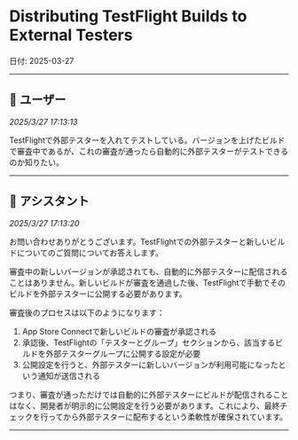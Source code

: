 # Distributing TestFlight Builds to External Testers

日付: 2025-03-27

---

## 👤 ユーザー
*2025/3/27 17:13:13*

TestFlightで外部テスターを入れてテストしている。バージョンを上げたビルドで審査中であるが、これの審査が通ったら自動的に外部テスターがテストできるのか知りたい。

---

## 🤖 アシスタント
*2025/3/27 17:13:20*

お問い合わせありがとうございます。TestFlightでの外部テスターと新しいビルドについてのご質問についてお答えします。

審査中の新しいバージョンが承認されても、自動的に外部テスターに配信されることはありません。新しいビルドが審査を通過した後、TestFlightで手動でそのビルドを外部テスターに公開する必要があります。

審査後のプロセスは以下のようになります：

1. App Store Connectで新しいビルドの審査が承認される
2. 承認後、TestFlightの「テスターとグループ」セクションから、該当するビルドを外部テスターグループに公開する設定が必要
3. 公開設定を行うと、外部テスターに新しいバージョンが利用可能になったという通知が送信される

つまり、審査が通っただけでは自動的に外部テスターにビルドが配信されることはなく、開発者が明示的に公開設定を行う必要があります。これにより、最終チェックを行ってから外部テスターに配布するという柔軟性が確保されています。

---
